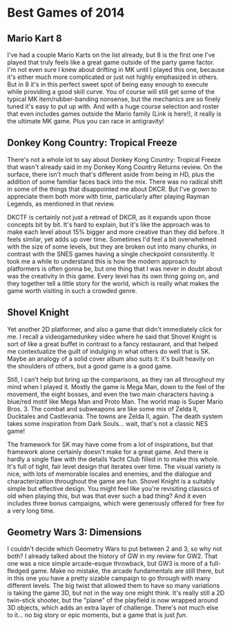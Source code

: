 # Best Games of 2014

## Mario Kart 8

I've had a couple Mario Karts on the list already, but 8 is the first one I've played that truly feels like a great game outside of the party game factor. I'm not even sure I knew about drifting in MK until I played this one, because it's either much more complicated or just not highly emphasized in others. But in 8 it's in this perfect sweet spot of being easy enough to execute while providing a good skill curve. You of course will still get some of the typical MK item/rubber-banding nonsense, but the mechanics are so finely tuned it's easy to put up with. And with a huge course selection and roster that even includes games outside the Mario family (Link is here!), it really is the ultimate MK game. Plus you can race in antigravity! 

## Donkey Kong Country: Tropical Freeze

There's not a whole lot to say about Donkey Kong Country: Tropical Freeze that wasn't already said in my Donkey Kong Country Returns review. On the surface, there isn't much that's different aside from being in HD, plus the addition of some familiar faces back into the mix. There was no radical shift in some of the things that disappointed me about DKCR. But I've grown to appreciate them both more with time, particularly after playing Rayman Legends, as mentioned in that review.

DKCTF is certainly not just a retread of DKCR, as it expands upon those concepts bit by bit. It's hard to explain, but it's like the approach was to make each level about 15% bigger and more creative than they did before. It feels similar, yet adds up over time. Sometimes I'd feel a bit overwhelmed with the size of some levels, but they are broken out into many chunks, in contrast with the SNES games having a single checkpoint consistently. It took me a while to understand this is how the modern approach to platformers is often gonna be, but one thing that I was never in doubt about was the creativity in this game. Every level has its own thing going on, and they together tell a little story for the world, which is really what makes the game worth visiting in such a crowded genre.

## Shovel Knight

Yet another 2D platformer, and also a game that didn't immediately click for me. I recall a videogamedunkey video where he said that Shovel Knight is sort of like a great buffet in contrast to a fancy restaurant, and that helped me contextualize the guilt of indulging in what others do well that is SK. Maybe an analogy of a solid cover album also suits it: it's built heavily on the shoulders of others, but a good game is a good game.

Still, I can't help but bring up the comparisons, as they ran all throughout my mind when I played it. Mostly the game is Mega Man, down to the feel of the movement, the eight bosses, and even the two main characters having a blue/red motif like Mega Man and Proto Man. The world map is Super Mario Bros. 3. The combat and subweapons are like some mix of Zelda II, Ducktales and Castlevania. The towns are Zelda II, again. The death system takes some inspiration from Dark Souls... wait, that's not a classic NES game!

The framework for SK may have come from a lot of inspirations, but that framework alone certainly doesn't make for a great game. And there is hardly a single flaw with the details Yacht Club filled in to make this whole. It's full of tight, fair level design that iterates over time. The visual variety is nice, with lots of memorable locales and enemies, and the dialogue and characterization throughout the game are fun. Shovel Knight is a suitably simple but effective design. You might feel like you're revisiting classics of old when playing this, but was that ever such a bad thing? And it even includes three bonus campaigns, which were generously offered for free for a very long time.

## Geometry Wars 3: Dimensions

I couldn't decide which Geometry Wars to put between 2 and 3, so why not both? I already talked about the history of GW in my review for GW2. That one was a nice simple arcade-esque throwback, but GW3 is more of a full-fledged game. Make no mistake, the arcade fundamentals are still there, but in this one you have a pretty sizable campaign to go through with many different levels. The big twist that allowed them to have so many variations is taking the game 3D, but not in the way one might think. It's really still a 2D twin-stick shooter, but the "plane" of the playfield is now wrapped around 3D objects, which adds an extra layer of challenge. There's not much else to it... no big story or epic moments, but a game that is just _fun_.